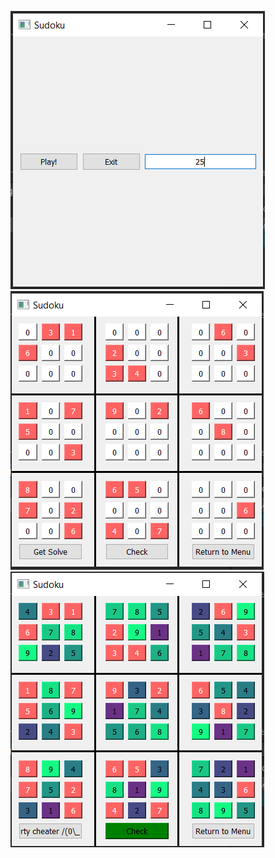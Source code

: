 ![](screenshots/1.png "Menu")
![](screenshots/2.png "Sudoku")
![](screenshots/3.png "Решенное судоку")